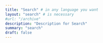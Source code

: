 ```yaml
---
title: "Search" # in any language you want
layout: "search" # is necessary
#url: "/archive"
description: "Description for Search"
summary: "search"
draft: false
---
```

